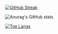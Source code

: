 [![GitHub Streak](http://github-readme-streak-stats.herokuapp.com?user=Adriwang&theme=onedark&date_format=M%20j%5B%2C%20Y%5D&mode=daily&theme=radical)](https://git.io/streak-stats)

![Anurag's GitHub stats](https://github-readme-stats.vercel.app/api?username=Adriwang&show_icons=true&theme=radical)

[![Top Langs](https://github-readme-stats.vercel.app/api/top-langs/?username=Adriwang)](https://github.com/anuraghazra/github-readme-stats&theme=radical)
